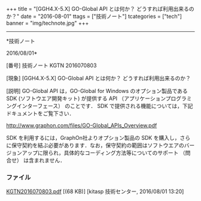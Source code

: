 ﻿+++
title = "[GGH4.X-5.X] GO-Global API とは何か？ どうすれば利用出来るのか？"
date = "2016-08-01"
ttags = ["技術ノート"]
tcategories = ["tech"]
banner = "img/technote.jpg"
+++

-----------------------------------------------------------------------------------------------------------------------------

*技術ノート

2016/08/01*


[番号]
技術ノート KGTN 2016070803

[現象]
[GGH4.X-5.X] GO-Global API とは何か？ どうすれば利用出来るのか？

[説明]
GO-Global API は，GO-Global for Windows のオプション製品である SDK
(ソフトウエア開発キット) が提供する API
（アプリケーションプログラミングインターフェース） のことです． SDK
で提供される機能については，下記ドキュメントをご覧下さい．

<http://www.graphon.com/files/GO-Global_APIs_Overview.pdf>

SDK を利用するには，GraphOn社よりオプション製品の SDK
を購入し，さらに保守契約を結ぶ必要があります．なお，保守契約の範囲はソフトウエアのバージョンアップに限られ，具体的なコーディング方法等についてのサポート
（問合せ） は含まれません．


### ファイル

 
 


[KGTN2016070803.pdf](http://techreport.kitasp.net/attachments/download/2811/KGTN2016070803.pdf)
 [(68 KB)] [kitasp 技術センター, 2016/08/01
13:20]


 


 

